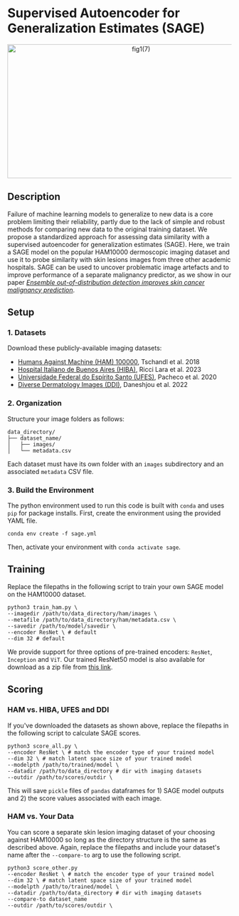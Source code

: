 # Supervised Autoencoder for Generalization Estimates (SAGE)
<p align="center">
	<img align="center" width="585" height="300" alt="fig1(7)" src="https://github.com/user-attachments/assets/931741b9-7fd0-4b44-b659-14e8c38583fe" />
</p>

## Description
Failure of machine learning models to generalize to new data is a core problem limiting their reliability, 
partly due to the lack of simple and robust methods for comparing new data to the original training dataset. 
We propose a standardized approach for assessing data similarity with a supervised autoencoder for generalization estimates (SAGE). 
Here, we train a SAGE model on the popular HAM10000 dermoscopic imaging dataset and use it to probe similarity with skin lesions images from three other academic hospitals. 
SAGE can be used to uncover problematic image artefacts and to improve performance of a separate malignancy predictor, as we show in our paper 
<ins>_Ensemble out-of-distribution detection improves skin cancer malignancy prediction_</ins>.

## Setup
### 1. Datasets
Download these publicly-available imaging datasets:
* [Humans Against Machine (HAM) 100000](https://dataverse.harvard.edu/dataset.xhtml?persistentId=doi:10.7910/DVN/DBW86T), Tschandl et al. 2018
* [Hospital Italiano de Buenos Aires (HIBA)](https://api.isic-archive.com/doi/hospital-italiano-de-buenos-aires-skin-lesions-images-2019-2022/), Ricci Lara et al. 2023
* [Universidade Federal do Espírito Santo (UFES)](https://data.mendeley.com/datasets/zr7vgbcyr2/1), Pacheco et al. 2020
* [Diverse Dermatology Images (DDI)](https://stanfordaimi.azurewebsites.net/datasets/35866158-8196-48d8-87bf-50dca81df965), Daneshjou et al. 2022

### 2. Organization
Structure your image folders as follows:
```
data_directory/
├── dataset_name/
│   ├── images/
│   └── metadata.csv
```
Each dataset must have its own folder with an `images` subdirectory and an associated `metadata` CSV file.

### 3. Build the Environment
The python environment used to run this code is built with `conda` and uses `pip` for package installs.
First, create the environment using the provided YAML file.
```
conda env create -f sage.yml
```
Then, activate your environment with `conda activate sage`.

## Training
Replace the filepaths in the following script to train your own SAGE model on the HAM10000 dataset.
```
python3 train_ham.py \
--imagedir /path/to/data_directory/ham/images \
--metafile /path/to/data_directory/ham/metadata.csv \
--savedir /path/to/model/savedir \
--encoder ResNet \ # default
--dim 32 # default
```
We provide support for three options of pre-trained encoders: `ResNet`, `Inception` and `ViT`. Our trained ResNet50 model is also available for download as
a zip file from [this link](https://drive.google.com/drive/folders/1wcMIaFtooOJuJ1h3Ct_VcfNC0yorGc33?usp=sharing).

## Scoring
### HAM vs. HIBA, UFES and DDI
If you've downloaded the datasets as shown above, replace the filepaths in the following script to calculate SAGE scores.
```
python3 score_all.py \
--encoder ResNet \ # match the encoder type of your trained model
--dim 32 \ # match latent space size of your trained model
--modelpth /path/to/trained/model \
--datadir /path/to/data_directory # dir with imaging datasets
--outdir /path/to/scores/outdir \
```
This will save `pickle` files of `pandas` dataframes for 1) SAGE model outputs and 2) the score values associated with each image.

### HAM vs. Your Data
You can score a separate skin lesion imaging dataset of your choosing against HAM10000 so long as the directory structure is the same as described above. 
Again, replace the filepaths and include your dataset's name after the `--compare-to` arg to use the following script.
```
python3 score_other.py
--encoder ResNet \ # match the encoder type of your trained model
--dim 32 \ # match latent space size of your trained model
--modelpth /path/to/trained/model \
--datadir /path/to/data_directory # dir with imaging datasets
--compare-to dataset_name 
--outdir /path/to/scores/outdir \
```
